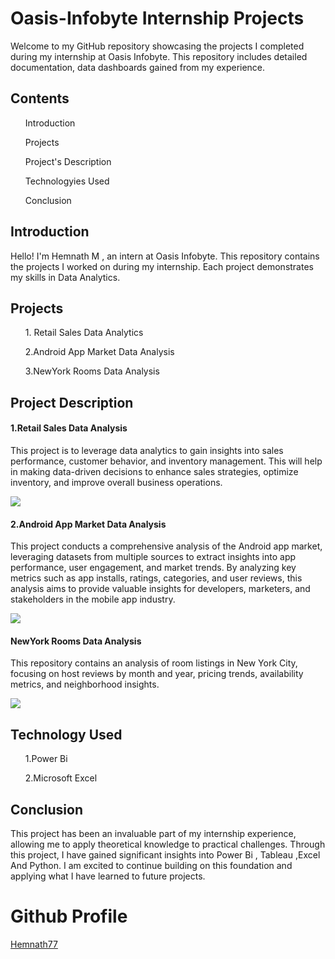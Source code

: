 <h1>Oasis-Infobyte Internship Projects</h1>

<p>Welcome to my GitHub repository showcasing the projects I completed during my internship at 
          Oasis Infobyte. This repository includes detailed documentation, data dashboards gained
          from my experience.</p>

 <h2>Contents</h2>
      <ol>Introduction</ol>
      <ol>Projects </ol>
      <ol>Project's Description</ol>
      <ol>Technologyies Used</ol>
      <ol>Conclusion</ol> 
  
 <h2>Introduction</h2>

<p>Hello! I'm Hemnath M , an intern at Oasis Infobyte. 
         This repository contains the projects I worked on during my internship. 
         Each project demonstrates my skills in Data Analytics.</p>

<h2>Projects</h2> 

   <ol>1. Retail Sales Data Analytics </ol> 
   <ol>2.Android App Market Data Analysis</ol>
   <ol>3.NewYork Rooms Data Analysis</ol>
         
<h2>Project Description </h2> 
    <h4>1.Retail Sales Data Analysis</h4>
    
<p>This project is to leverage data analytics to gain insights into sales performance, 
         customer behavior, and inventory management. This will help in making data-driven decisions 
         to enhance sales strategies, optimize inventory, and improve overall business operations.</p>
   <img src="https://github.com/user-attachments/assets/7d458e6d-7eb5-41b0-b955-fe5298007877">
   
 <h4>2.Android App Market Data Analysis</h4>
    
<p>This project conducts a comprehensive analysis of the Android app market, leveraging datasets from multiple sources to extract insights into app performance, user engagement, and market trends.
   By analyzing key metrics such as app installs, ratings, categories, and user reviews, this analysis aims to provide valuable insights for developers, marketers, and stakeholders in the mobile app industry.</p> 
 
 <img src="https://github.com/user-attachments/assets/4e21959c-e43c-4682-8073-3f8a549ae139">

 <h4>NewYork Rooms Data Analysis</h4>
 <P>This repository contains an analysis of room listings in New York City, focusing on host reviews by month and year, pricing trends, availability metrics, and neighborhood insights. </P>
<img src="https://github.com/user-attachments/assets/07a9c124-4228-450a-9f65-5b98584d257d">

<h2> Technology Used </h2>
 
 <ol> 1.Power Bi </ol>

<ol>2.Microsoft Excel</ol>

<h2> Conclusion</h2>

<p>This project has been an invaluable part of my internship experience, allowing me to apply 
         theoretical knowledge to practical challenges. Through this project, I have gained significant insights
         into Power Bi , Tableau ,Excel And Python. I am excited to continue building on this foundation and applying 
         what I have learned to future projects.</p>

<h1>Github Profile </h1>         
<a href="https://github.com/HEMNATH77">Hemnath77</a>
